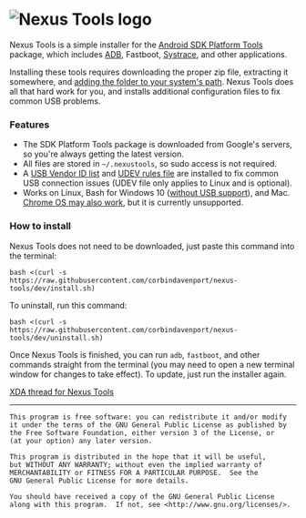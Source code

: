 ![Nexus Tools logo](https://i.imgur.com/2l38Zqb.png)
================

Nexus Tools is a simple installer for the [Android SDK Platform Tools](https://developer.android.com/studio/releases/platform-tools) package, which includes [ADB](https://developer.android.com/studio/command-line/adb.html), Fastboot, [Systrace](https://developer.android.com/studio/profile/systrace-commandline.html), and other applications.

Installing these tools requires downloading the proper zip file, extracting it somewhere, and [adding the folder to your system's path](https://askubuntu.com/a/60221). Nexus Tools does all that hard work for you, and installs additional configuration files to fix common USB problems.

### Features

* The SDK Platform Tools package is downloaded from Google's servers, so you're always getting the latest version.
* All files are stored in `~/.nexustools`, so sudo access is not required.
* A [USB Vendor ID list](https://apkudo.com/one-true-adb_usb-ini-to-rule-them-all/) and [UDEV rules file](https://github.com/M0Rf30/android-udev-rules/blob/master/51-android.rules) are installed to fix common USB connection issues (UDEV file only applies to Linux and is optional).
* Works on Linux, Bash for Windows 10 ([without USB support](https://github.com/Microsoft/WSL/issues/2195)), and Mac. [Chrome OS may also work](https://github.com/corbindavenport/nexus-tools/wiki/Chrome-OS-Help), but it is currently unsupported.

### How to install

Nexus Tools does not need to be downloaded, just paste this command into the terminal:
```
bash <(curl -s https://raw.githubusercontent.com/corbindavenport/nexus-tools/dev/install.sh)
```
To uninstall, run this command:
```
bash <(curl -s https://raw.githubusercontent.com/corbindavenport/nexus-tools/dev/uninstall.sh)
```

Once Nexus Tools is finished, you can run `adb`, `fastboot`, and other commands straight from the terminal (you may need to open a new terminal window for changes to take effect). To update, just run the installer again.

[XDA thread for Nexus Tools](http://forum.xda-developers.com/general/general/tool-nexus-tools-2-8-featured-xda-t3258661)

---------------------------------------

    This program is free software: you can redistribute it and/or modify
    it under the terms of the GNU General Public License as published by
    the Free Software Foundation, either version 3 of the License, or
    (at your option) any later version.

    This program is distributed in the hope that it will be useful,
    but WITHOUT ANY WARRANTY; without even the implied warranty of
    MERCHANTABILITY or FITNESS FOR A PARTICULAR PURPOSE.  See the
    GNU General Public License for more details.

    You should have received a copy of the GNU General Public License
    along with this program.  If not, see <http://www.gnu.org/licenses/>.
